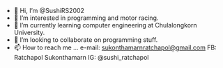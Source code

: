 - 👋 Hi, I’m @SushiRS2002
- 👀 I’m interested in programming and motor racing.
- 🌱 I’m currently learning computer engineering at Chulalongkorn University.
- 💞️ I’m looking to collaborate on programming stuff.
- 📫 How to reach me ...
      e-mail: sukonthamarnratchapol@gmail.com
      FB: Ratchapol Sukonthamarn
      IG: @sushi_ratchapol

<!---
SushiRS2002/SushiRS2002 is a ✨ special ✨ repository because its `README.md` (this file) appears on your GitHub profile.
You can click the Preview link to take a look at your changes.
--->
